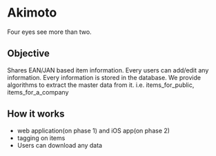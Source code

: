 # Akimoto
  Four eyes see more than two.

## Objective
Shares EAN/JAN based item information. Every users can add/edit any information.
Every information is stored in the database.
We provide algorithms to extract the master data from it. i.e. items_for_public, items_for_a_company

## How it works
- web application(on phase 1) and iOS app(on phase 2)
- tagging on items
- Users can download any data

